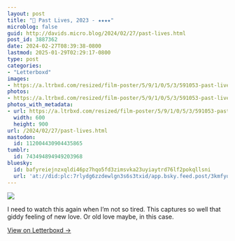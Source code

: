 ```yaml
---
layout: post
title: "🍿 Past Lives, 2023 - ★★★★"
microblog: false
guid: http://davids.micro.blog/2024/02/27/past-lives.html
post_id: 3887362
date: 2024-02-27T08:39:38-0800
lastmod: 2025-01-29T02:29:17-0800
type: post
categories:
- "Letterboxd"
images:
- https://a.ltrbxd.com/resized/film-poster/5/9/1/0/5/3/591053-past-lives-0-600-0-900-crop.jpg?v=c600b7854e
photos:
- https://a.ltrbxd.com/resized/film-poster/5/9/1/0/5/3/591053-past-lives-0-600-0-900-crop.jpg?v=c600b7854e
photos_with_metadata:
- url: https://a.ltrbxd.com/resized/film-poster/5/9/1/0/5/3/591053-past-lives-0-600-0-900-crop.jpg?v=c600b7854e
  width: 600
  height: 900
url: /2024/02/27/past-lives.html
mastodon:
  id: 112004430904435865
tumblr:
  id: 743494894949203968
bluesky:
  id: bafyreiejnzxqldi46pz7hqo5fd3zimsvka23uyiaytrd76lf2pokqllsni
  url: 'at://did:plc:7rlydg6zzdewlgn3s6s3txid/app.bsky.feed.post/3kmfyqewla42e'
---
```

 <p><img src="https://a.ltrbxd.com/resized/film-poster/5/9/1/0/5/3/591053-past-lives-0-600-0-900-crop.jpg?v=c600b7854e"/></p> <p>I need to watch this again when I’m not so tired. This captures so well that giddy feeling of new love. Or old love maybe, in this case.</p> 
<p><a href="https://letterboxd.com/theschlaepfer/film/past-lives/">View on Letterboxd →</a></p>
